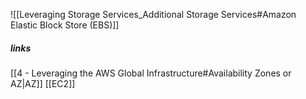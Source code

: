 ![[Leveraging Storage Services_Additional Storage Services#Amazon Elastic Block Store (EBS)]]
##### links
[[4 - Leveraging the AWS Global Infrastructure#Availability Zones or AZ|AZ]]
[[EC2]]